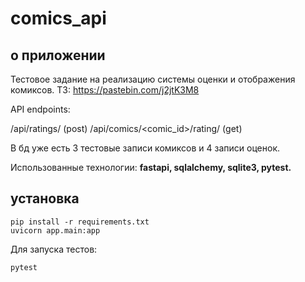 # comics_api

## о приложении

Тестовое задание на реализацию системы оценки и отображения комиксов.
ТЗ: https://pastebin.com/j2jtK3M8

API endpoints:

/api/ratings/ (post)
/api/comics/<comic_id>/rating/ (get)

В бд уже есть 3 тестовые записи комиксов и 4 записи оценок.

Использованные технологии: **fastapi, sqlalchemy, sqlite3, pytest.**


## установка

~~~
pip install -r requirements.txt
uvicorn app.main:app
~~~

Для запуска тестов:
~~~
pytest
~~~
